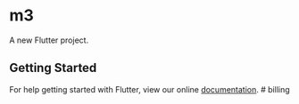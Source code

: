 # m3

A new Flutter project.

## Getting Started

For help getting started with Flutter, view our online
[documentation](https://flutter.io/).
#   b i l l i n g  
 